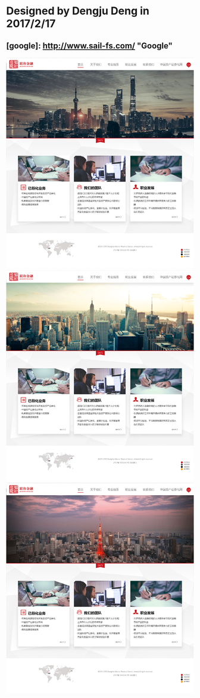 # Designed by Dengju Deng in 2017/2/17

## [google]: http://www.sail-fs.com/ "Google"

![N](img/SAFS_Design/SAFS_homepage_a1_Shanghai.png)
![N](img/SAFS_Design/SAFS_homepage_a1_Newyork.png)
![N](img/SAFS_Design/SAFS_homepage_a1_Tokyo.png)
